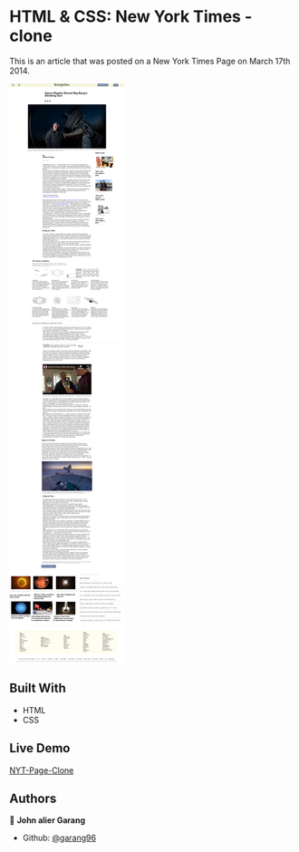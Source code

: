 # HTML & CSS: New York Times - clone

This is an article that was posted on a New York Times Page on March 17th 2014.

![screenshot](images\screencapture-127-0-0-1-5503-index-html-2021-01-15-00_00_41.png)

## Built With

- HTML
- CSS

## Live Demo

[NYT-Page-Clone](https://rawcdn.githack.com/garang96/NYT-Page-clone/ce5530acaab0d0863e2ce35f1cf8e4e488117e67/index.html)

## Authors

👤 **John alier Garang**

- Github: [@garang96](https://github.com/garang96)
